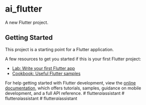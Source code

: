 # ai_flutter

A new Flutter project.

## Getting Started

This project is a starting point for a Flutter application.

A few resources to get you started if this is your first Flutter project:

- [Lab: Write your first Flutter app](https://docs.flutter.dev/get-started/codelab)
- [Cookbook: Useful Flutter samples](https://docs.flutter.dev/cookbook)

For help getting started with Flutter development, view the
[online documentation](https://docs.flutter.dev/), which offers tutorials,
samples, guidance on mobile development, and a full API reference.
#   f l u t t e r _ a i _ a s s i s t a n t  
 #   f l u t t e r _ a i _ a s s i s t a n t  
 #   f l u t t e r _ a i _ a s s i s t a n t  
 